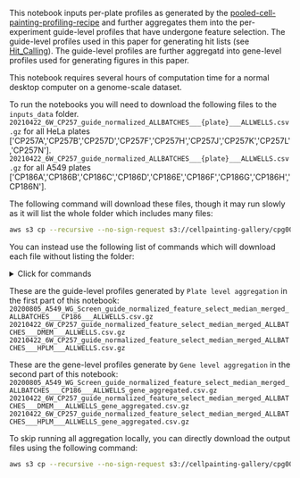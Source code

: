 This notebook inputs per-plate profiles as generated by the [pooled-cell-painting-profiling-recipe](https://github.com/broadinstitute/pooled-cell-painting-profiling-recipe) and further aggregates them into the per-experiment guide-level profiles that have undergone feature selection.
The guide-level profiles used in this paper for generating hit lists (see [Hit_Calling](../Hit_Calling/)).
The guide-level profiles are further aggregatd into gene-level profiles used for generating figures in this paper.

This notebook requires several hours of computation time for a normal desktop computer on a genome-scale dataset.

To run the notebooks you will need to download the following files to the `inputs_data` folder.
`20210422_6W_CP257_guide_normalized_ALLBATCHES___{plate}___ALLWELLS.csv.gz` for all HeLa plates ['CP257A','CP257B','CP257D','CP257F','CP257H','CP257J','CP257K','CP257L','CP257N'].
`20210422_6W_CP257_guide_normalized_ALLBATCHES___{plate}___ALLWELLS.csv.gz` for all A549 plates ['CP186A','CP186B','CP186C','CP186D','CP186E','CP186F','CP186G','CP186H','CP186N'].

The following command will download these files, though it may run slowly as it will list the whole folder which includes many files:
```bash
aws s3 cp --recursive --no-sign-request s3://cellpainting-gallery/cpg0021-periscope/broad/workspace/profiles/ inputs --exclude "*" --include "*20210422_6W_CP257_guide_normalized_ALLBATCHES___*" --include "*20200805_A549_WG_Screen_guide_normalized_ALLBATCHES___*"
```

You can instead use the following list of commands which will download each file without listing the folder:
<details>
<summary>Click for commands</summary>

```bash
aws s3 cp --no-sign-request s3://cellpainting-gallery/cpg0021-periscope/broad/workspace/profiles/A549/20200805_A549_WG_Screen_guide_normalized_ALLBATCHES___CP186A___ALLWELLS.csv.gz inputs/
aws s3 cp --no-sign-request s3://cellpainting-gallery/cpg0021-periscope/broad/workspace/profiles/A549/20200805_A549_WG_Screen_guide_normalized_ALLBATCHES___CP186B___ALLWELLS.csv.gz inputs/
aws s3 cp --no-sign-request s3://cellpainting-gallery/cpg0021-periscope/broad/workspace/profiles/A549/20200805_A549_WG_Screen_guide_normalized_ALLBATCHES___CP186C___ALLWELLS.csv.gz inputs/
aws s3 cp --no-sign-request s3://cellpainting-gallery/cpg0021-periscope/broad/workspace/profiles/A549/20200805_A549_WG_Screen_guide_normalized_ALLBATCHES___CP186D___ALLWELLS.csv.gz inputs/
aws s3 cp --no-sign-request s3://cellpainting-gallery/cpg0021-periscope/broad/workspace/profiles/A549/20200805_A549_WG_Screen_guide_normalized_ALLBATCHES___CP186E___ALLWELLS.csv.gz inputs/
aws s3 cp --no-sign-request s3://cellpainting-gallery/cpg0021-periscope/broad/workspace/profiles/A549/20200805_A549_WG_Screen_guide_normalized_ALLBATCHES___CP186F___ALLWELLS.csv.gz inputs/
aws s3 cp --no-sign-request s3://cellpainting-gallery/cpg0021-periscope/broad/workspace/profiles/A549/20200805_A549_WG_Screen_guide_normalized_ALLBATCHES___CP186G___ALLWELLS.csv.gz inputs/
aws s3 cp --no-sign-request s3://cellpainting-gallery/cpg0021-periscope/broad/workspace/profiles/A549/20200805_A549_WG_Screen_guide_normalized_ALLBATCHES___CP186H___ALLWELLS.csv.gz inputs/
aws s3 cp --no-sign-request s3://cellpainting-gallery/cpg0021-periscope/broad/workspace/profiles/A549/20200805_A549_WG_Screen_guide_normalized_ALLBATCHES___CP186N___ALLWELLS.csv.gz inputs/
aws s3 cp --no-sign-request s3://cellpainting-gallery/cpg0021-periscope/broad/workspace/profiles/HeLa/20210422_6W_CP257_guide_normalized_ALLBATCHES___CP257A___ALLWELLS.csv.gz inputs/
aws s3 cp --no-sign-request s3://cellpainting-gallery/cpg0021-periscope/broad/workspace/profiles/HeLa/20210422_6W_CP257_guide_normalized_ALLBATCHES___CP257B___ALLWELLS.csv.gz inputs/
aws s3 cp --no-sign-request s3://cellpainting-gallery/cpg0021-periscope/broad/workspace/profiles/HeLa/20210422_6W_CP257_guide_normalized_ALLBATCHES___CP257D___ALLWELLS.csv.gz inputs/
aws s3 cp --no-sign-request s3://cellpainting-gallery/cpg0021-periscope/broad/workspace/profiles/HeLa/20210422_6W_CP257_guide_normalized_ALLBATCHES___CP257F___ALLWELLS.csv.gz inputs/
aws s3 cp --no-sign-request s3://cellpainting-gallery/cpg0021-periscope/broad/workspace/profiles/HeLa/20210422_6W_CP257_guide_normalized_ALLBATCHES___CP257H___ALLWELLS.csv.gz inputs/
aws s3 cp --no-sign-request s3://cellpainting-gallery/cpg0021-periscope/broad/workspace/profiles/HeLa/20210422_6W_CP257_guide_normalized_ALLBATCHES___CP257J___ALLWELLS.csv.gz inputs/
aws s3 cp --no-sign-request s3://cellpainting-gallery/cpg0021-periscope/broad/workspace/profiles/HeLa/20210422_6W_CP257_guide_normalized_ALLBATCHES___CP257K___ALLWELLS.csv.gz inputs/
aws s3 cp --no-sign-request s3://cellpainting-gallery/cpg0021-periscope/broad/workspace/profiles/HeLa/20210422_6W_CP257_guide_normalized_ALLBATCHES___CP257L___ALLWELLS.csv.gz inputs/
aws s3 cp --no-sign-request s3://cellpainting-gallery/cpg0021-periscope/broad/workspace/profiles/HeLa/20210422_6W_CP257_guide_normalized_ALLBATCHES___CP257N___ALLWELLS.csv.gz inputs/
```
</details>

These are the guide-level profiles generated by `Plate level aggregation` in the first part of this notebook:
`20200805_A549_WG_Screen_guide_normalized_feature_select_median_merged_ALLBATCHES___CP186___ALLWELLS.csv.gz`  
`20210422_6W_CP257_guide_normalized_feature_select_median_merged_ALLBATCHES___DMEM___ALLWELLS.csv.gz`  
`20210422_6W_CP257_guide_normalized_feature_select_median_merged_ALLBATCHES___HPLM___ALLWELLS.csv.gz` 

These are the gene-level profiles generate by `Gene level aggregation` in the second part of this notebook:
`20200805_A549_WG_Screen_guide_normalized_feature_select_median_merged_ALLBATCHES___CP186___ALLWELLS_gene_aggregated.csv.gz`  
`20210422_6W_CP257_guide_normalized_feature_select_median_merged_ALLBATCHES___DMEM___ALLWELLS_gene_aggregated.csv.gz`  
`20210422_6W_CP257_guide_normalized_feature_select_median_merged_ALLBATCHES___HPLM___ALLWELLS_gene_aggregated.csv.gz` 

To skip running all aggregation locally, you can directly download the output files using the following command:
```bash
aws s3 cp --recursive --no-sign-request s3://cellpainting-gallery/cpg0021-periscope/broad/workspace/profiles/ outputs --exclude "*" --include "20210422_6W_CP257_guide_normalized_feature_select_median_merged_ALLBATCHES___*" --include "20200805_A549_WG_Screen_guide_normalized_feature_select_median_merged_ALLBATCHES___*"
```
